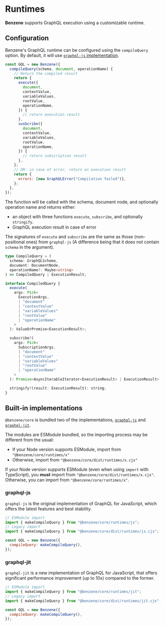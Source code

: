 # Runtimes

**Benzene** supports GraphQL execution using a customizable runtime.

## Configuration

Benzene's GraphQL runtime can be configured using the `compileQuery` option. By default, it will use [`graphql-js` implementation](#graphql-js).

```js
const GQL = new Benzene({
  compileQuery(schema, document, operationName) {
    // Return the compiled result
    return {
      execute({
        document,
        contextValue,
        variableValues,
        rootValue,
        operationName,
      }) {
        // return execution result
      },
      susbcribe({
        document,
        contextValue,
        variableValues,
        rootValue,
        operationName,
      }) {
        // return subscription result
      },
    };
    // OR: in case of error, return an execution result
    return {
      errors: [new GraphQLError("Compilation failed")],
    };
  },
});
```

The function will be called with the schema, document node, and optionally operation name and returns either:

- an object with three functions `execute`, `subscribe`, and optionally `stringify`.
- GraphQL execution result in case of error

The signatures of `execute` and `subscribe` are the same as those (non-positional ones) from `graphql-js` (A difference being that it does not contain `schema` in the argument).

```ts
type CompileQuery = (
  schema: GraphQLSchema,
  document: DocumentNode,
  operationName?: Maybe<string>
) => CompiledQuery | ExecutionResult;

interface CompiledQuery {
  execute(
    args: Pick<
      ExecutionArgs,
      | "document"
      | "contextValue"
      | "variableValues"
      | "rootValue"
      | "operationName"
    >
  ): ValueOrPromise<ExecutionResult>;

  subscribe?(
    args: Pick<
      SubscriptionArgs,
      | "document"
      | "contextValue"
      | "variableValues"
      | "rootValue"
      | "operationName"
    >
  ): Promise<AsyncIterableIterator<ExecutionResult> | ExecutionResult>;

  stringify?(result: ExecutionResult): string;
}
```

## Built-in implementations

`@benzene/core` is bundled two of the implementations, [`graphql-js`](https://github.com/graphql/graphql-js) and [`graphql-jit`](https://github.com/zalando-incubator/graphql-jit).

The modules are ESModule bundled, so the importing process may be different from the usual:

- If your Node version supports ESModule, import from `"@benzene/core/runtimes/x"`
- Otherwise, import from `"@benzene/core/dist/runtimes/x.cjs"`


If your Node version supports ESModule (even when using `import` with TypeScript), you **must** import from `"@benzene/core/dist/runtimes/x.cjs"`. Otherwise, you can import from `"@benzene/core/runtimes/x"`.

### graphql-js

`graphql-js` is the original implementation of GraphQL for JavaScript, which offers the latest features and best stability.

```js
// ESModule import
import { makeCompileQuery } from "@benzene/core/runtimes/js";
// Legacy import
import { makeCompileQuery } from "@benzene/core/dist/runtimes/js.cjs";

const GQL = new Benzene({
  compileQuery: makeCompileQuery(),
});
```

### graphql-jit

`graphql-jit` is a new implementation of GraphQL for JavaScript, that offers significant performance improvement (up to 10x) compared to the former.

```js
// ESModule import
import { makeCompileQuery } from "@benzene/core/runtimes/jit";
// Legacy import
import { makeCompileQuery } from "@benzene/core/dist/runtimes/jit.cjs";

const GQL = new Benzene({
  compileQuery: makeCompileQuery(),
});
```